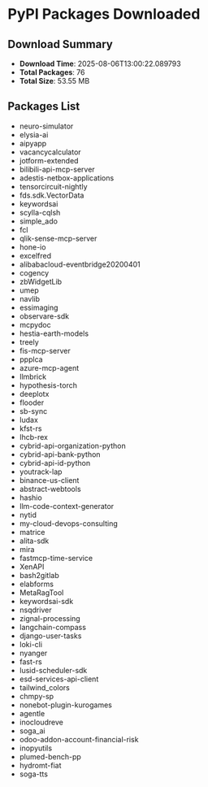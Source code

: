# PyPI Packages Downloaded

## Download Summary
- **Download Time**: 2025-08-06T13:00:22.089793
- **Total Packages**: 76
- **Total Size**: 53.55 MB

## Packages List
- neuro-simulator
- elysia-ai
- aipyapp
- vacancycalculator
- jotform-extended
- bilibili-api-mcp-server
- adestis-netbox-applications
- tensorcircuit-nightly
- fds.sdk.VectorData
- keywordsai
- scylla-cqlsh
- simple_ado
- fcl
- qlik-sense-mcp-server
- hone-io
- excelfred
- alibabacloud-eventbridge20200401
- cogency
- zbWidgetLib
- umep
- navlib
- essimaging
- observare-sdk
- mcpydoc
- hestia-earth-models
- treely
- fis-mcp-server
- ppplca
- azure-mcp-agent
- llmbrick
- hypothesis-torch
- deeplotx
- flooder
- sb-sync
- ludax
- kfst-rs
- lhcb-rex
- cybrid-api-organization-python
- cybrid-api-bank-python
- cybrid-api-id-python
- youtrack-lap
- binance-us-client
- abstract-webtools
- hashio
- llm-code-context-generator
- nytid
- my-cloud-devops-consulting
- matrice
- alita-sdk
- mira
- fastmcp-time-service
- XenAPI
- bash2gitlab
- elabforms
- MetaRagTool
- keywordsai-sdk
- nsqdriver
- zignal-processing
- langchain-compass
- django-user-tasks
- loki-cli
- nyanger
- fast-rs
- lusid-scheduler-sdk
- esd-services-api-client
- tailwind_colors
- chmpy-sp
- nonebot-plugin-kurogames
- agentle
- inocloudreve
- soga_ai
- odoo-addon-account-financial-risk
- inopyutils
- plumed-bench-pp
- hydromt-fiat
- soga-tts
